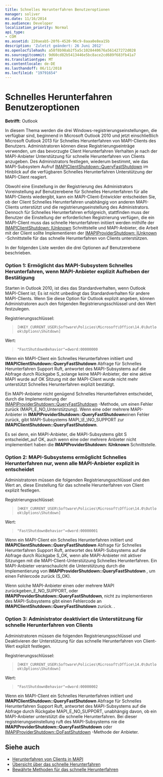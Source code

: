 ```yaml
---
title: Schnelles Herunterfahren Benutzeroptionen
manager: soliver
ms.date: 11/16/2014
ms.audience: Developer
localization_priority: Normal
api_type:
- COM
ms.assetid: 220aeab5-20f6-4520-96c9-8aaa0e8ea15b
description: 'Zuletzt geändert: 26 Juni 2012'
ms.openlocfilehash: a58f8b98ab2f5a5c1028440676a561427272d028
ms.sourcegitcommit: 9d60cd82b5413446e5bc8ace2cd689f683fb41a7
ms.translationtype: MT
ms.contentlocale: de-DE
ms.lasthandoff: 06/11/2018
ms.locfileid: "19791654"
---
```

# <a name="fast-shutdown-user-options"></a>Schnelles Herunterfahren Benutzeroptionen

**Betrifft**: Outlook 
  
In diesem Thema werden die drei Windows-registrierungseinstellungen, die verfügbar sind, beginnend in Microsoft Outlook 2010 und jetzt einschließlich Microsoft Outlook 2013 für Schnelles Herunterfahren von MAPI-Clients des Benutzers. Administratoren können diese Registrierungseinträge verwenden, um das bevorzugte Client Herunterfahren Verhalten je nach der MAPI-Anbieter Unterstützung für schnelle Herunterfahren von Clients anzugeben. Des Administrators festlegen, wiederum bestimmt, wie das MAPI-Subsystem Aufruf [IMAPIClientShutdown::QueryFastShutdown](imapiclientshutdown-queryfastshutdown.md) im Hinblick auf die verfügbaren Schnelles Herunterfahren Unterstützung der MAPI-Client reagiert. 
  
Obwohl eine Einstellung in der Registrierung des Administrators Voreinstellung auf Benutzerebene für Schnelles Herunterfahren für alle MAPI-Clients wiedergibt, kann ein MAPI-Client-Entwickler entscheiden Sie, ob der Client Schnelles Herunterfahren unabhängig von anderen MAPI-Clients unterstützt und die registrierungseinstellung des Administrators. Dennoch für Schnelles Herunterfahren erfolgreich, stattfinden muss der Benutzer die Einstellung der erforderlichen Registrierung verfügen, die ein MAPI-Client muss das schnelle Herunterfahren initiiert werden mithilfe der [IMAPIClientShutdown: IUnknown](imapiclientshutdowniunknown.md) Schnittstelle und MAPI-Anbieter, die Arbeit mit der Client sollte Implementieren der [IMAPIProviderShutdown: IUnknown](imapiprovidershutdowniunknown.md) -Schnittstelle für das schnelle Herunterfahren von Clients unterstützen. 
  
In der folgenden Liste werden die drei Optionen auf Benutzerebene beschrieben.
  
### <a name="option-1-the-mapi-subsystem-enables-fast-shutdown-unless-mapi-providers-explicitly-opt-out"></a>Option 1: Ermöglicht das MAPI-Subsystem Schnelles Herunterfahren, wenn MAPI-Anbieter explizit Aufheben der Bestätigung 
    
Starten in Outlook 2010, ist dies das Standardverhalten, wenn Outlook MAPI-Client ist; Es ist nicht unbedingt das Standardverhalten für andere MAPI-Clients. Wenn Sie diese Option für Outlook explizit angeben, können Administratoren auch den folgenden Registrierungsschlüssel und den Wert festzulegen.
    
Registrierungsschlüssel:
  
>  `[HKEY_CURRENT_USER\Software\Policies\Microsoft\Office\14.0\Outlook\Options\Shutdown]`
    
Wert:
  
>  `"FastShutdownBehavior"=dword:00000000`
    
Wenn ein MAPI-Client ein Schnelles Herunterfahren initiiert und **IMAPIClientShutdown::QueryFastShutdown** Abfrage für Schnelles Herunterfahren Support Ruft, antwortet des MAPI-Subsystems auf die Abfrage durch Rückgabe S\_solange keine MAPI-Anbieter, der eine aktive MAPI wurde auf OK Sitzung mit der MAPI-Client wurde nicht mehr unterstützt Schnelles Herunterfahren explizit bestätigt. 

Ein MAPI-Anbieter nicht genügend Schnelles Herunterfahren entscheidet, durch die Implementierung der [IMAPIProviderShutdown::QueryFastShutdown](imapiprovidershutdown-queryfastshutdown.md) -Methode, um einen Fehler zurück (MAPI\_E\_NO\_Unterstützung). Wenn eine oder mehrere MAPI-Anbieter in **IMAPIProviderShutdown::QueryFastShutdown**einen Fehler zurück, gibt MAPI-Subsystems MAPI_\E_\NO\_SUPPORT zur **IMAPIClientShutdown::QueryFastShutdown**. 

Es sei denn, ein MAPI-Anbieter, die MAPI-Subsystems gibt S entscheidet\_auf OK, auch wenn eine oder mehrere Anbieter nicht implementiert haben die **IMAPIProviderShutdown: IUnknown** Schnittstelle. 
    
### <a name="option-2-the-mapi-subsystem-enables-fast-shutdown-only-if-every-mapi-provider-explicitly-opts-in"></a>Option 2: MAPI-Subsystems ermöglicht Schnelles Herunterfahren nur, wenn alle MAPI-Anbieter explizit in entscheidet 
    
Administratoren müssen die folgenden Registrierungsschlüssel und den Wert an, diese Einstellung für das schnelle Herunterfahren von Client explizit festlegen.
    
Registrierungsschlüssel:
  
>  `[HKEY_CURRENT_USER\Software\Policies\Microsoft\Office\14.0\Outlook\Options\Shutdown]`
    
Wert:
  
>  `"FastShutdownBehavior"=dword:00000001`
    
Wenn ein MAPI-Client ein Schnelles Herunterfahren initiiert und **IMAPIClientShutdown::QueryFastShutdown** Abfrage für Schnelles Herunterfahren Support Ruft, antwortet des MAPI-Subsystems auf die Abfrage durch Rückgabe S\_OK, wenn alle MAPI-Anbieter mit aktiver Sitzungen mit die MAPI-Client-Unterstützung Schnelles Herunterfahren. Ein MAPI-Anbieter veranschaulicht die Unterstützung durch die Implementierung von **IMAPIProviderShutdown::QueryFastShutdown** , um einen Fehlercode zurück (S\_OK). 

Wenn solche MAPI-Anbieter einen oder mehrere MAPI zurückgeben\_E\_NO\_SUPPORT, oder **IMAPIProviderShutdown::QueryFastShutdown**, nicht zu implementieren des MAPI-Subsystems gibt einen Fehlercode an **IMAPIClientShutdown::QueryFastShutdown** zurück. .
    
### <a name="option-3-an-administrator-disables-support-for-client-fast-shutdown"></a>Option 3: Administrator deaktiviert die Unterstützung für schnelle Herunterfahren von Clients
    
Administratoren müssen die folgenden Registrierungsschlüssel und Deaktivieren der Unterstützung für das schnelle Herunterfahren von Client-Wert explizit festlegen.
    
Registrierungsschlüssel:
  
>  `[HKEY_CURRENT_USER\Software\Policies\Microsoft\Office\14.0\Outlook\Options\Shutdown]`
    
Wert:
  
>  `"FastShutdownBehavior"=dword:00000002`
    
Wenn ein MAPI-Client ein Schnelles Herunterfahren initiiert und **IMAPIClientShutdown::QueryFastShutdown** Abfrage für Schnelles Herunterfahren Support Ruft, antwortet des MAPI-Subsystems auf die Abfrage durch Rückgabe MAPI_E_NO_SUPPORT, unabhängig davon, ob ein MAPI-Anbieter unterstützt die schnelle Herunterfahren. Bei dieser registrierungseinstellung ruft des MAPI-Subsystems nie die **IMAPIProviderShutdown::QueryFastShutdown** oder [IMAPIProviderShutdown::DoFastShutdown](imapiprovidershutdown-dofastshutdown.md) -Methode der Anbieter. 
    
## <a name="see-also"></a>Siehe auch

- [Herunterfahren von Clients in MAPI](client-shutdown-in-mapi.md)
- [Übersicht über das schnelle Herunterfahren](fast-shutdown-overview.md)
- [Bewährte Methoden für das schnelle Herunterfahren](best-practices-for-fast-shutdown.md)

